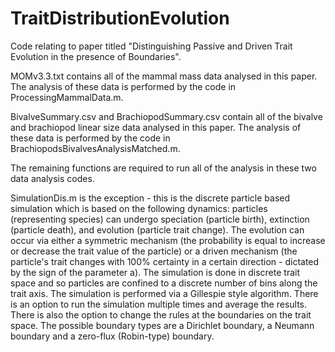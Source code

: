 # TraitDistributionEvolution
Code relating to paper titled "Distinguishing Passive and Driven Trait Evolution in the presence of Boundaries".

MOMv3.3.txt contains all of the mammal mass data analysed in this paper.
The analysis of these data is performed by the code in ProcessingMammalData.m.

BivalveSummary.csv and BrachiopodSummary.csv contain all of the bivalve and brachiopod linear size data analysed in this paper.
The analysis of these data is performed by the code in BrachiopodsBivalvesAnalysisMatched.m.

The remaining functions are required to run all of the analysis in these two data analysis codes.

SimulationDis.m is the exception - this is the discrete particle based simulation which is based on the following dynamics: particles (representing species) can undergo speciation (particle birth), extinction (particle death), and evolution (particle trait change).  The evolution can occur via either a symmetric mechanism (the probability is equal to increase or decrease the trait value of the particle) or a driven mechanism (the particle's trait changes with 100% certainty in a certain direction - dictated by the sign of the parameter a).  The simulation is done in discrete trait space and so particles are confined to a discrete number of bins along the trait axis.  The simulation is performed via a Gillespie style algorithm.  There is an option to run the simulation multiple times and average the results.  There is also the option to change the rules at the boundaries on the trait space.  The possible boundary types are a Dirichlet boundary, a Neumann boundary and a zero-flux (Robin-type) boundary.  
